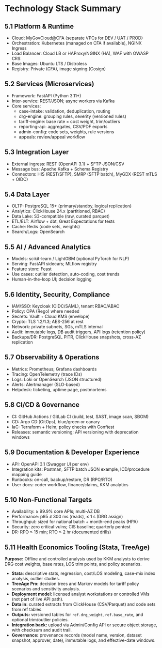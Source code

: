 # Technology Stack Summary

## 5.1 Platform & Runtime
- Cloud: MyGovCloud@CFA (separate VPCs for DEV / UAT / PROD)
- Orchestration: Kubernetes (managed on CFA if available), NGINX Ingress
- Load Balancer: Cloud LB or HAProxy/NGINX (HA), WAF with OWASP CRS
- Base Images: Ubuntu LTS / Distroless
- Registry: Private (CFA), image signing (Cosign)

## 5.2 Services (Microservices)
- Framework: FastAPI (Python 3.11+)
- Inter-service: REST/JSON; async workers via Kafka
- Core services:
  - case-intake: validation, deduplication, routing
  - drg-engine: grouping rules, severity (versioned rules)
  - tariff-engine: base rate × cost weight, trim/outliers
  - reporting-api: aggregates, CSV/PDF exports
  - admin-config: code sets, weights, rule versions
  - appeals: review/appeal workflow

## 5.3 Integration Layer
- External ingress: REST (OpenAPI 3.1) + SFTP JSON/CSV
- Message bus: Apache Kafka + Schema Registry
- Connectors: HIS (REST/SFTP), SMRP (SFTP batch), MyGDX (REST mTLS + OIDC)

## 5.4 Data Layer
- OLTP: PostgreSQL 15+ (primary/standby, logical replication)
- Analytics: ClickHouse 24.x (partitioned, RBAC)
- Data Lake: S3-compatible (raw, curated parquet)
- ETL/ELT: Airflow + dbt, Great Expectations for tests
- Cache: Redis (code sets, weights)
- Search/Logs: OpenSearch

## 5.5 AI / Advanced Analytics
- Models: scikit-learn / LightGBM (optional PyTorch for NLP)
- Serving: FastAPI sidecars; MLflow registry
- Feature store: Feast
- Use cases: outlier detection, auto-coding, cost trends
- Human-in-the-loop UI; decision logging

## 5.6 Identity, Security, Compliance
- IAM/SSO: Keycloak (OIDC/SAML), tenant RBAC/ABAC
- Policy: OPA (Rego) where needed
- Secrets: Vault + Cloud KMS (envelope)
- Crypto: TLS 1.2/1.3; AES-256 at rest
- Network: private subnets, SGs, mTLS internal
- Audit: immutable logs, DB audit triggers, API logs (retention policy)
- Backups/DR: PostgreSQL PITR, ClickHouse snapshots, cross-AZ replication

## 5.7 Observability & Operations
- Metrics: Prometheus; Grafana dashboards
- Tracing: OpenTelemetry (trace IDs)
- Logs: Loki or OpenSearch (JSON structured)
- Alerts: Alertmanager (SLO-based)
- Helpdesk: ticketing, uptime page, postmortems

## 5.8 CI/CD & Governance
- CI: GitHub Actions / GitLab CI (build, test, SAST, image scan, SBOM)
- CD: Argo CD (GitOps), blue/green or canary
- IaC: Terraform + Helm; policy checks with Conftest
- Releases: semantic versioning; API versioning with deprecation windows

## 5.9 Documentation & Developer Experience
- API: OpenAPI 3.1 (Swagger UI per env)
- Integration kits: Postman, SFTP batch JSON example, ICD/procedure mapping guide
- Runbooks: on-call, backup/restore, DR (RPO/RTO)
- User docs: coder workflow, finance/claims, KKM analytics

## 5.10 Non-Functional Targets
- Availability: ≥ 99.9% core APIs; multi-AZ DB
- Performance: p95 ≤ 300 ms (reads), ≤ 1 s (DRG assign)
- Throughput: sized for national batch + month-end peaks (HPA)
- Security: zero critical vulns; CIS baseline; quarterly pentest
- DR: RPO ≤ 15 min; RTO ≤ 2 hr (documented drills)

## 5.11 Health Economics Tooling (Stata, TreeAge)

**Purpose:** Offline and controlled analysis used by KKM analysts to derive DRG cost weights, base rates, LOS trim points, and policy scenarios.

- **Stata**: descriptive stats, regression, cost/LOS modeling, case-mix index analysis, outlier studies.
- **TreeAge Pro**: decision trees and Markov models for tariff policy scenarios and sensitivity analysis.
- **Deployment model:** licensed analyst workstations or controlled VMs (not part of live API path).
- **Data in:** curated extracts from ClickHouse (CSV/Parquet) and code sets from ref tables.
- **Outputs:** versioned tables for `ref.drg_weight`, `ref.base_rate`, and optional trim/outlier policies.
- **Integration back:** upload via Admin/Config API or secure object storage, with checksum and audit trail.
- **Governance:** provenance records (model name, version, dataset snapshot, approver, date), immutable logs, and effective-date windows.
